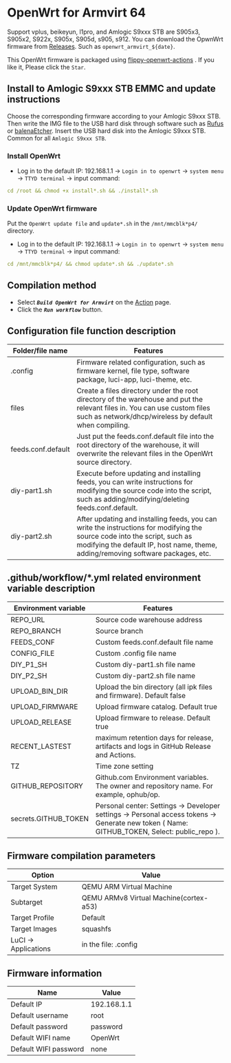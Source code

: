 # OpenWrt for Armvirt 64

Support vplus, beikeyun, l1pro, and Amlogic S9xxx STB are S905x3, S905x2, S922x, S905x, S905d, s905, s912. You can download the OpwnWrt firmware from [Releases](https://github.com/ophub/op/releases). Such as `openwrt_armvirt_${date}`.

This OpenWrt firmware is packaged using [flippy-openwrt-actions](https://github.com/ophub/flippy-openwrt-actions) . If you like it, Please click the `Star`.

## Install to Amlogic S9xxx STB EMMC and update instructions

Choose the corresponding firmware according to your Amlogic S9xxx STB. Then write the IMG file to the USB hard disk through software such as [Rufus](https://rufus.ie/) or [balenaEtcher](https://www.balena.io/etcher/). Insert the USB hard disk into the Amlogic S9xxx STB. Common for all `Amlogic S9xxx STB`.

### Install OpenWrt

- Log in to the default IP: 192.168.1.1 → `Login in to openwrt` → `system menu` → `TTYD terminal` → input command: 

```yaml
cd /root && chmod +x install*.sh && ./install*.sh
```

### Update OpenWrt firmware

Put the `OpenWrt update file` and `update*.sh` in the `/mnt/mmcblk*p4/` directory.

- Log in to the default IP: 192.168.1.1 →  `Login in to openwrt` →  `system menu` → `TTYD terminal` → input command: 

```yaml
cd /mnt/mmcblk*p4/ && chmod update*.sh && ./update*.sh
```

## Compilation method

- Select ***`Build OpenWrt for Armvirt`*** on the [Action](https://github.com/ophub/op/actions) page.
- Click the ***`Run workflow`*** button.

## Configuration file function description

| Folder/file name | Features |
| ---- | ---- |
| .config | Firmware related configuration, such as firmware kernel, file type, software package, luci-app, luci-theme, etc. |
| files | Create a files directory under the root directory of the warehouse and put the relevant files in. You can use custom files such as network/dhcp/wireless by default when compiling. |
| feeds.conf.default | Just put the feeds.conf.default file into the root directory of the warehouse, it will overwrite the relevant files in the OpenWrt source directory. |
| diy-part1.sh | Execute before updating and installing feeds, you can write instructions for modifying the source code into the script, such as adding/modifying/deleting feeds.conf.default. |
| diy-part2.sh | After updating and installing feeds, you can write the instructions for modifying the source code into the script, such as modifying the default IP, host name, theme, adding/removing software packages, etc. |

## .github/workflow/*.yml related environment variable description

| Environment variable | Features |
| ---- | ---- |
| REPO_URL | Source code warehouse address |
| REPO_BRANCH | Source branch |
| FEEDS_CONF | Custom feeds.conf.default file name |
| CONFIG_FILE | Custom .config file name |
| DIY_P1_SH | Custom diy-part1.sh file name |
| DIY_P2_SH | Custom diy-part2.sh file name |
| UPLOAD_BIN_DIR | Upload the bin directory (all ipk files and firmware). Default false |
| UPLOAD_FIRMWARE | Upload firmware catalog. Default true |
| UPLOAD_RELEASE | Upload firmware to release. Default true |
| RECENT_LASTEST | maximum retention days for release, artifacts and logs in GitHub Release and Actions. |
| TZ | Time zone setting |
| GITHUB_REPOSITORY | Github.com Environment variables. The owner and repository name. For example, ophub/op. |
| secrets.GITHUB_TOKEN | Personal center: Settings → Developer settings → Personal access tokens → Generate new token ( Name: GITHUB_TOKEN, Select: public_repo ). |

## Firmware compilation parameters

| Option | Value |
| ---- | ---- |
| Target System | QEMU ARM Virtual Machine |
| Subtarget | QEMU ARMv8 Virtual Machine(cortex-a53) |
| Target Profile | Default |
| Target Images | squashfs |
| LuCI -> Applications | in the file: .config |

## Firmware information

| Name | Value |
| ---- | ---- |
| Default IP | 192.168.1.1 |
| Default username | root |
| Default password | password |
| Default WIFI name | OpenWrt |
| Default WIFI password | none |


